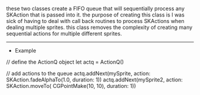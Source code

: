 these two classes create a FIFO queue that will sequentially process any SKAction that is passed into it.  the purpose of creating this class is I was sick of having to deal with call back routines to process SKActions when dealing multiple sprites. this class removes the complexity of creating many sequential actions for multiple different sprites. 


****************
*    Example   

// define the ActionQ object
let actq = ActionQ()

// add actions to the queue
actq.addNext(mySprite, action: SKAction.fadeAlphaTo(1.0, duration: 1))
actq.addNext(mySprite2, action: SKAction.moveTo( CGPointMake(10, 10), duration: 1))